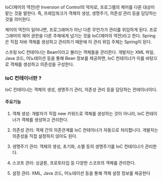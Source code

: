 IoC(제어의 역전)란 Inversion of Control의 약자로, 프로그램의 제어를 다른 대상이 맡는 것을 말한다. 즉, 프레임워크가 객체의 생성, 생명주기, 의존성 관리 등을 담당하는 것을 의미한다. 

제어의 역전이 일어나면, 프로그래머가 아닌 다른 무언가가 관리를 위임하게 된다. 프로그래머의 제어 권한을 다른 주체에게 넘기는 것을 IoC(제어의 역전)라고 한다. Spring은 직접 자바 객체를 생성하고 관리하기 때문에 이 관리 위임 주체는 Spring이 된다.

스프링 IoC 컨테이너는 Bean이라고 불리는 객체들을 관리한다. 개발자는 XML 파일, Java 코드, 어노테이션 등을 통해 Bean 정보를 제공하면, IoC 컨테이너가 이를 바탕으로 객체를 생성하고 의존성을 구성한다.      

### IoC 컨테이너란 ?

IoC 컨테이너는 객체의 생성, 생명주기 관리, 의존성 관리 등을 담당하는 컨테이너이다.
#### 주요기능 
1. 객체 생성: 개발자가 직접 new 키워드로 객체를 생성하는 것이 아니라, IoC 컨테이너가 객체를 생성하고 관리한다.
    
2. 의존성 관리: 객체 간의 의존관계를 IoC 컨테이너가 자동으로 처리합니다. 개발자는 의존성을 직접 설정하지 않아도 된다.
    
3. 생명주기 관리: 객체의 생성, 초기화, 소멸 등의 생명주기를 IoC 컨테이너가 관리한다.
    
4. 스코프 관리: 싱글톤, 프로토타입 등 다양한 스코프의 객체를 관리한다.
    
5. 설정 관리: XML, Java 코드, 어노테이션 등을 통해 객체 설정 정보를 제공한다